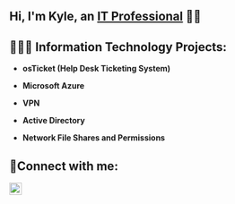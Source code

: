 ## Hi, I'm Kyle, an [IT Professional](https://www.linkedin.com/in/kyledavisbusiness/) 👋🏾

<h2>👨🏾‍💻 Information Technology Projects:</h2>

- <b>osTicket (Help Desk Ticketing System)</b>
  
- <b>Microsoft Azure</b>

- <b>VPN</b>

- <b>Active Directory</b>

- <b>Network File Shares and Permissions</b>

<h2>🤳Connect with me:</h2>

[<img align="left" alt="Josh | LinkedIn" width="22px" src="https://cdn.jsdelivr.net/npm/simple-icons@v3/icons/linkedin.svg" />][linkedin]


[linkedin]: https://linkedin.com/in/kyledbusiness
